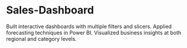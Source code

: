 # Sales-Dashboard
Built interactive dashboards with multiple filters and slicers.  Applied forecasting techniques in Power BI.  Visualized business insights at both regional and category levels.
